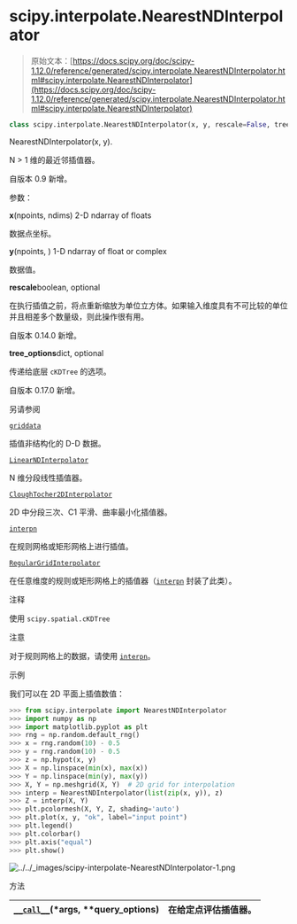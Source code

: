 # scipy.interpolate.NearestNDInterpolator

> 原始文本：[https://docs.scipy.org/doc/scipy-1.12.0/reference/generated/scipy.interpolate.NearestNDInterpolator.html#scipy.interpolate.NearestNDInterpolator](https://docs.scipy.org/doc/scipy-1.12.0/reference/generated/scipy.interpolate.NearestNDInterpolator.html#scipy.interpolate.NearestNDInterpolator)

```py
class scipy.interpolate.NearestNDInterpolator(x, y, rescale=False, tree_options=None)
```

NearestNDInterpolator(x, y).

N > 1 维的最近邻插值器。

自版本 0.9 新增。

参数：

**x**(npoints, ndims) 2-D ndarray of floats

数据点坐标。

**y**(npoints, ) 1-D ndarray of float or complex

数据值。

**rescale**boolean, optional

在执行插值之前，将点重新缩放为单位立方体。如果输入维度具有不可比较的单位并且相差多个数量级，则此操作很有用。

自版本 0.14.0 新增。

**tree_options**dict, optional

传递给底层 `cKDTree` 的选项。

自版本 0.17.0 新增。

另请参阅

[`griddata`](scipy.interpolate.griddata.html#scipy.interpolate.griddata "scipy.interpolate.griddata")

插值非结构化的 D-D 数据。

[`LinearNDInterpolator`](scipy.interpolate.LinearNDInterpolator.html#scipy.interpolate.LinearNDInterpolator "scipy.interpolate.LinearNDInterpolator")

N 维分段线性插值器。

[`CloughTocher2DInterpolator`](scipy.interpolate.CloughTocher2DInterpolator.html#scipy.interpolate.CloughTocher2DInterpolator "scipy.interpolate.CloughTocher2DInterpolator")

2D 中分段三次、C1 平滑、曲率最小化插值器。

[`interpn`](scipy.interpolate.interpn.html#scipy.interpolate.interpn "scipy.interpolate.interpn")

在规则网格或矩形网格上进行插值。

[`RegularGridInterpolator`](scipy.interpolate.RegularGridInterpolator.html#scipy.interpolate.RegularGridInterpolator "scipy.interpolate.RegularGridInterpolator")

在任意维度的规则或矩形网格上的插值器（[`interpn`](scipy.interpolate.interpn.html#scipy.interpolate.interpn "scipy.interpolate.interpn") 封装了此类）。

注释

使用 `scipy.spatial.cKDTree`

注意

对于规则网格上的数据，请使用 [`interpn`](scipy.interpolate.interpn.html#scipy.interpolate.interpn "scipy.interpolate.interpn")。

示例

我们可以在 2D 平面上插值数值：

```py
>>> from scipy.interpolate import NearestNDInterpolator
>>> import numpy as np
>>> import matplotlib.pyplot as plt
>>> rng = np.random.default_rng()
>>> x = rng.random(10) - 0.5
>>> y = rng.random(10) - 0.5
>>> z = np.hypot(x, y)
>>> X = np.linspace(min(x), max(x))
>>> Y = np.linspace(min(y), max(y))
>>> X, Y = np.meshgrid(X, Y)  # 2D grid for interpolation
>>> interp = NearestNDInterpolator(list(zip(x, y)), z)
>>> Z = interp(X, Y)
>>> plt.pcolormesh(X, Y, Z, shading='auto')
>>> plt.plot(x, y, "ok", label="input point")
>>> plt.legend()
>>> plt.colorbar()
>>> plt.axis("equal")
>>> plt.show() 
```

![../../_images/scipy-interpolate-NearestNDInterpolator-1.png](../Images/91a94a936c4768f523c2b789ff94064f.png)

方法

| [`__call__`](scipy.interpolate.NearestNDInterpolator.__call__.html#scipy.interpolate.NearestNDInterpolator.__call__ "scipy.interpolate.NearestNDInterpolator.__call__")(*args, **query_options) | 在给定点评估插值器。 |
| --- | --- |
